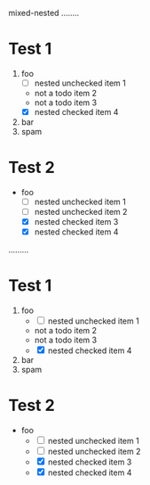 mixed-nested
........

# Test 1

1. foo
   - [ ] nested unchecked item 1
   - not a todo item 2
   - not a todo item 3
   - [x] nested checked item 4
2. bar
3. spam

# Test 2

- foo
  - [ ] nested unchecked item 1
  - [ ] nested unchecked item 2
  - [x] nested checked item 3
  - [x] nested checked item 4

.........

<h1>Test 1</h1>
<ol>
<li>foo
<ul class="contains-task-list">
<li class="task-list-item"><input class="task-list-item-checkbox" type="checkbox"> nested unchecked item 1</li>
<li>not a todo item 2</li>
<li>not a todo item 3</li>
<li class="task-list-item"><input class="task-list-item-checkbox" type="checkbox" checked=""> nested checked item 4</li>
</ul>
</li>
<li>bar</li>
<li>spam</li>
</ol>
<h1>Test 2</h1>
<ul>
<li>foo
<ul class="contains-task-list">
<li class="task-list-item"><input class="task-list-item-checkbox" type="checkbox"> nested unchecked item 1</li>
<li class="task-list-item"><input class="task-list-item-checkbox" type="checkbox"> nested unchecked item 2</li>
<li class="task-list-item"><input class="task-list-item-checkbox" type="checkbox" checked=""> nested checked item 3</li>
<li class="task-list-item"><input class="task-list-item-checkbox" type="checkbox" checked=""> nested checked item 4</li>
</ul>
</li>
</ul>
